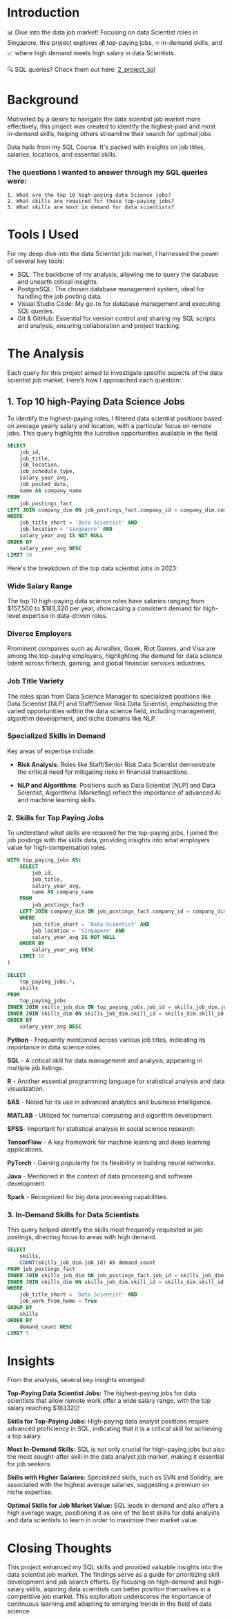 # Introduction
📊 Dive into the data job market! Focusing on data Scientist roles in Singapore, this project explores 💰 top-paying jobs, 🔥 in-demand skills, and 📈 where high demand meets high salary in data Scientists.

🔍 SQL queries? Check them out here: [2_project_sql](2_Project_sql)

# Background
Motivated by a desire to navigate the data scientist job market more effectively, this project was created to identify the highest-paid and most in-demand skills, helping others streamline their search for optimal jobs

Data hails from my SQL Course. It's packed with insights on job titles, salaries, locations, and essential skills.

### The questions I wanted to answer through my SQL queries were:
    1. What are the top 10 high-paying data Science jobs?
    2. What skills are required for these top-paying jobs?
    3. What skills are most in demand for data scientists?

# Tools I Used
For my deep dive into the data Scientist job market, I harnessed the power of several key tools:

- SQL: The backbone of my analysis, allowing me to query the database and unearth critical insights.
- PostgreSQL: The chosen database management system, ideal for handling the job posting data.
- Visual Studio Code: My go-to for database management and executing SQL queries.
- Git & GitHub: Essential for version control and sharing my SQL scripts and analysis, ensuring collaboration and project tracking.

# The Analysis 
Each query for this project aimed to investigate specific aspects of the data scientist job market. Here’s how I approached each question:

## 1. Top 10 high-Paying Data Science Jobs  
To identify the highest-paying roles, I filtered data scientist positions based on average yearly salary and location, with a particular focus on remote jobs. This query highlights the lucrative opportunities available in the field.

```sql 
SELECT
    job_id,
    job_title,
    job_location,
    job_schedule_type,
    salary_year_avg,
    job_posted_date,
    name AS company_name
FROM
    job_postings_fact
LEFT JOIN company_dim ON job_postings_fact.company_id = company_dim.company_id
WHERE
    job_title_short = 'Data Scientist' AND
    job_location = 'Singapore' AND
    salary_year_avg IS NOT NULL
ORDER BY
    salary_year_avg DESC
LIMIT 10
```
Here's the breakdown of the top data scientist jobs in 2023:

### Wide Salary Range
The top 10 high-paying data science roles have salaries ranging from $157,500 to $183,320 per year, showcasing a consistent demand for high-level expertise in data-driven roles.

### Diverse Employers
Prominent companies such as Airwallex, Gojek, Riot Games, and Visa are among the top-paying employers, highlighting the demand for data science talent across fintech, gaming, and global financial services industries.

### Job Title Variety
The roles span from Data Science Manager to specialized positions like Data Scientist [NLP] and Staff/Senior Risk Data Scientist, emphasizing the varied opportunities within the data science field, including management, algorithm development, and niche domains like NLP.
 
### Specialized Skills in Demand
Key areas of expertise include:

- **Risk Analysis**: Roles like Staff/Senior Risk Data Scientist demonstrate the critical need for mitigating risks in financial transactions.

- **NLP and Algorithms**: Positions such as Data Scientist [NLP] and Data Scientist, Algorithms (Marketing) reflect the importance of advanced AI and machine learning skills.

### 2. Skills for Top Paying Jobs

To understand what skills are required for the top-paying jobs, I joined the job postings with the skills data, providing insights into what employers value for high-compensation roles.

```sql 
WITH top_paying_jobs AS(
    SELECT
        job_id,
        job_title,
        salary_year_avg,
        name AS company_name
    FROM
        job_postings_fact
    LEFT JOIN company_dim ON job_postings_fact.company_id = company_dim.company_id
    WHERE
        job_title_short = 'Data Scientist' AND
        job_location = 'Singapore' AND
        salary_year_avg IS NOT NULL
    ORDER BY
        salary_year_avg DESC
    LIMIT 10
)

SELECT 
    top_paying_jobs.*,
    skills
FROM 
    top_paying_jobs
INNER JOIN skills_job_dim ON top_paying_jobs.job_id = skills_job_dim.job_id
INNER JOIN skills_dim ON skills_job_dim.skill_id = skills_dim.skill_id
ORDER BY
    salary_year_avg DESC
```

**Python** - Frequently mentioned across various job titles, indicating its importance in data science roles.

**SQL** - A critical skill for data management and analysis, appearing in multiple job listings.

**R** - Another essential programming language for statistical analysis and data visualization.

**SAS** - Noted for its use in advanced analytics and business intelligence.

**MATLAB** - Utilized for numerical computing and algorithm development.

**SPSS**- Important for statistical analysis in social science research.

**TensorFlow** - A key framework for machine learning and deep learning applications.

**PyTorch** - Gaining popularity for its flexibility in building neural networks.

**Java** - Mentioned in the context of data processing and software development.

**Spark** - Recognized for big data processing capabilities.

### 3. In-Demand Skills for Data Scientists

This query helped identify the skills most frequently requested in job postings, directing focus to areas with high demand.

```sql 
SELECT 
    skills,
    COUNT(skills_job_dim.job_id) AS demand_count
FROM job_postings_fact
INNER JOIN skills_job_dim ON job_postings_fact.job_id = skills_job_dim.job_id
INNER JOIN skills_dim ON skills_job_dim.skill_id = skills_dim.skill_id
WHERE
    job_title_short = 'Data Scientist' AND
    job_work_from_home = True
GROUP BY
    skills
ORDER BY
    demand_count DESC
LIMIT 5
```
# Insights

From the analysis, several key insights emerged:

**Top-Paying Data Scientist Jobs:** The highest-paying jobs for data scientists that allow remote work offer a wide salary range, with the top salary reaching $183320!

**Skills for Top-Paying Jobs:** High-paying data analyst positions require advanced proficiency in SQL, indicating that it is a critical skill for achieving a top salary.

**Most In-Demand Skills:** SQL is not only crucial for high-paying jobs but also the most sought-after skill in the data analyst job market, making it essential for job seekers.

**Skills with Higher Salaries:** Specialized skills, such as SVN and Solidity, are associated with the highest average salaries, suggesting a premium on niche expertise.

**Optimal Skills for Job Market Value:** SQL leads in demand and also offers a high average wage, positioning it as one of the best skills for data analysts and data scientists to learn in order to maximize their market value.

# Closing Thoughts

This project enhanced my SQL skills and provided valuable insights into the data scientist job market. The findings serve as a guide for prioritizing skill development and job search efforts. By focusing on high-demand and high-salary skills, aspiring data scientists can better position themselves in a competitive job market. This exploration underscores the importance of continuous learning and adapting to emerging trends in the field of data science.
